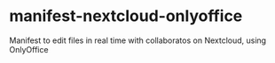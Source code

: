 # manifest-nextcloud-onlyoffice
Manifest to edit files in real time with collaboratos on Nextcloud, using OnlyOffice
